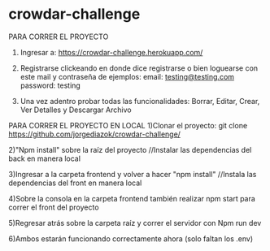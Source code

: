# crowdar-challenge

PARA CORRER EL PROYECTO
1) Ingresar a: https://crowdar-challenge.herokuapp.com/

2) Registrarse clickeando en donde dice registrarse o bien loguearse con este mail y contraseña de ejemplos: 
   email: testing@testing.com   
   password: testing

3) Una vez adentro probar todas las funcionalidades: Borrar, Editar, Crear, Ver Detalles y Descargar Archivo

PARA CORRER EL PROYECTO EN LOCAL
1)Clonar el proyecto: git clone  https://github.com/jorgediazok/crowdar-challenge/

2)"Npm install" sobre la raíz del proyecto //Instalar las dependencias del back en manera local

3)Ingresar a la carpeta frontend y volver a hacer "npm install" //Instala las dependencias del front en manera local

4)Sobre la consola en la carpeta frontend también realizar npm start para correr el front del proyecto

5)Regresar atrás sobre la carpeta raíz y correr el servidor con Npm run dev

6)Ambos estarán funcionando correctamente ahora (solo faltan los .env)

